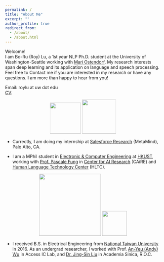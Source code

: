 ```yaml
---
permalink: /
title: "About Me"
excerpt: ""
author_profile: true
redirect_from: 
  - /about/
  - /about.html
---
```


<!-- News
========
* Apr 2018 : Our paper *Mem2Seq: Effectively Incorporating Knowledge Bases into End-to-End Task-Oriented Dialog Systems* by ACL 2018 
* Jan 2018 : Our paper *End-to-End Dynamic Query Memory Network for Entity-Value Independent Task-oriented Dialog* by ICASSP 2018 
* Nov 2017 : Our work *End-to-End Recurrent Entity Network for Entity-Value Independent Goal-Oriented Dialog Learning* got 2nd place in DSTC6  --> 

<!---
<p align="center">
  <kbd><img src="https://jasonwu0731.github.io/images/HKUST.JPEG" alt="Photo"/></kbd>
</p>
-->

Welcome!  
I am Bo-Ru (Roy) Lu, a 1st year NLP Ph.D. student at the University of Washington-Seattle working with <a href="https://ssli.ee.washington.edu/people/mo/" >Mari Ostendorf</a>. My research interests span deep learning and its application on language and speech processing. Feel free to Contact me if you are interested in my research or have any questions. I am more than happy to hear from you!  

Email: roylu at uw dot edu  
<a href="files/boru_roylu.pdf" target="_blank">CV</a>.

<p align="center"><img src="https://boru-roylu.github.io/images/logo_uw.png" width="100px">  <img src="https://boru-roylu.github.io/images/logo_uwnlp.png" width="110px"></p>

* Currectly, I am doing my internship at [Salesforce Research](https://einstein.ai/) (MetaMind), Palo Alto, CA.

* I am a MPhil student in [Electronic & Computer Engineering](http://www.ece.ust.hk/ece.php) at [HKUST](http://www.ust.hk/zh-hant/), working with [Prof. Pascale Fung](http://www.ece.ust.hk/~pascale/) in [Center for AI Research](http://caire-dev-d8.sites1.ust.hk/) (CAiRE) and [Human Language Technology Center](https://www.cse.ust.hk/~hltc/) (HLTC).

<p align="center"><img src="https://jasonwu0731.github.io/images/logo_ntu.png" width="200">   <img src="https://jasonwu0731.github.io/images/logo_as.svg" width="80"></p>

* I received B.S. in Electrical Engineering from [National Taiwan University](http://www.ntu.edu.tw/english/) in 2016. As an undergrad researcher, I worked with Prof. [An-Yeu (Andy) Wu](http://access.ee.ntu.edu.tw/) in Access IC Lab, and [Dr. Jing-Sin Liu](http://www.iis.sinica.edu.tw/pages/liu/) in Academia Sinica, R.O.C.


<!-- Dream Big, then try my best to Do Bigger. Please feel free to browse through my profile and contact me.  style="color: #ff0000;" -->



<!-- For more info
------
More info about configuring academicpages can be found in [the guide](https://academicpages.github.io/markdown/). The [guides for the Minimal Mistakes theme](https://mmistakes.github.io/minimal-mistakes/docs/configuration/) (which this theme was forked from) might also be helpful. -->
